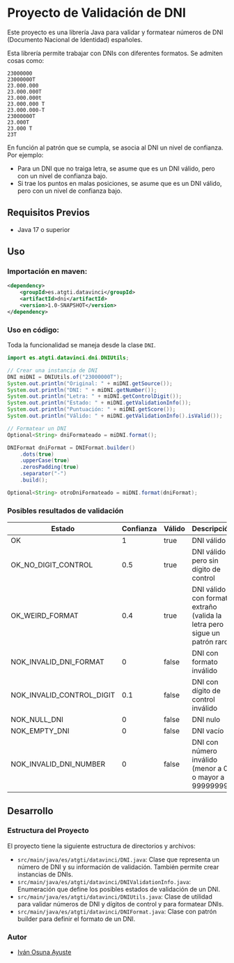 # Proyecto de Validación de DNI

Este proyecto es una librería Java para validar y formatear números de DNI (Documento Nacional de Identidad) españoles.

Esta librería permite trabajar con DNIs con diferentes formatos.
Se admiten cosas como:

    23000000
    23000000T
    23.000.000
    23.000.000T
    23.000.000t
    23.000.000 T
    23.000.000-T
    23000000T
    23.000T
    23.000 T
    23T

En función al patrón que se cumpla, se asocia al DNI un nivel de confianza. Por ejemplo:  
- Para un DNI que no traiga letra, se asume que es un DNI válido, pero con un nivel de confianza bajo.
- Si trae los puntos en malas posiciones, se asume que es un DNI válido, pero con un nivel de confianza bajo.

## Requisitos Previos

- Java 17 o superior

## Uso

### Importación en maven:
```xml
<dependency>
    <groupId>es.atgti.datavinci</groupId>
    <artifactId>dni</artifactId>
    <version>1.0-SNAPSHOT</version>
</dependency>
```

### Uso en código:

Toda la funcionalidad se maneja desde la clase `DNI`.

```java
import es.atgti.datavinci.dni.DNIUtils;

// Crear una instancia de DNI
DNI miDNI = DNIUtils.of("23000000T");
System.out.println("Original: " + miDNI.getSource());
System.out.println("DNI: " + miDNI.getNumber());
System.out.println("Letra: " + miDNI.getControlDigit());
System.out.println("Estado: " + miDNI.getValidationInfo());
System.out.println("Puntuación: " + miDNI.getScore());
System.out.println("Válido: " + miDNI.getValidationInfo().isValid());

// Formatear un DNI
Optional<String> dniFormateado = miDNI.format();

DNIFormat dniFormat = DNIFormat.builder()
    .dots(true)
    .upperCase(true)
    .zerosPadding(true)
    .separator("-")
    .build();

Optional<String> otroDniFormateado = miDNI.format(dniFormat);
```

### Posibles resultados de validación

| Estado                      | Confianza | Válido | Descripción                                                                    |
|-----------------------------|-----------|--------|--------------------------------------------------------------------------------|
| OK                          | 1         | true   | DNI válido                                                                     |
| OK_NO_DIGIT_CONTROL         | 0.5       | true   | DNI válido pero sin dígito de control                                           |
| OK_WEIRD_FORMAT             | 0.4       | true   | DNI válido con formato extraño <BR>(valida la letra pero sigue un patrón raro) | 
| NOK_INVALID_DNI_FORMAT      | 0         | false  | DNI con formato inválido                                                       |
| NOK_INVALID_CONTROL_DIGIT   | 0.1       | false  | DNI con dígito de control inválido                                             |                           
| NOK_NULL_DNI                | 0         | false  | DNI nulo                                                                       |
| NOK_EMPTY_DNI               | 0         | false  | DNI vacío                                                                      |
| NOK_INVALID_DNI_NUMBER      | 0         | false  | DNI con número inválido (menor a 0 o mayor a 99999999)                         |
    

## Desarrollo

### Estructura del Proyecto

El proyecto tiene la siguiente estructura de directorios y archivos:
- `src/main/java/es/atgti/datavinci/DNI.java`: Clase que representa un número de DNI y su información de validación. También permite crear instancias de DNIs.
- `src/main/java/es/atgti/datavinci/DNIValidationInfo.java`: Enumeración que define los posibles estados de validación de un DNI.
- `src/main/java/es/atgti/datavinci/DNIUtils.java`: Clase de utilidad para validar números de DNI y dígitos de control y para formatear DNIs.
- `src/main/java/es/atgti/datavinci/DNIFormat.java`: Clase con patrón builder para definir el formato de un DNI.

### Autor

- [Iván Osuna Ayuste](ivan.osuna.ayuste@gmail.com)